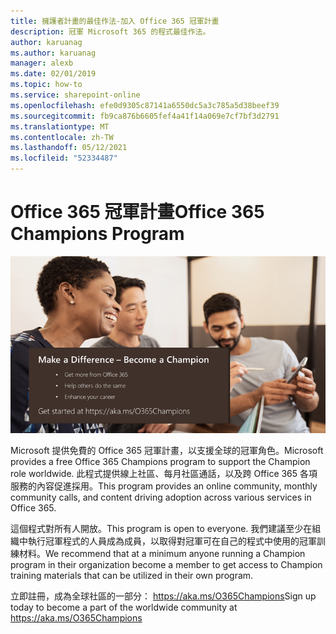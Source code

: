 ```yaml
---
title: 擁護者計畫的最佳作法-加入 Office 365 冠軍計畫
description: 冠軍 Microsoft 365 的程式最佳作法。
author: karuanag
ms.author: karuanag
manager: alexb
ms.date: 02/01/2019
ms.topic: how-to
ms.service: sharepoint-online
ms.openlocfilehash: efe0d9305c87141a6550dc5a3c785a5d38beef39
ms.sourcegitcommit: fb9ca876b6605fef4a41f14a069e7cf7bf3d2791
ms.translationtype: MT
ms.contentlocale: zh-TW
ms.lasthandoff: 05/12/2021
ms.locfileid: "52334487"
---
```

# <a name="office-365-champions-program"></a><span data-ttu-id="f9e95-103">Office 365 冠軍計畫</span><span class="sxs-lookup"><span data-stu-id="f9e95-103">Office 365 Champions Program</span></span> 

![使差異成為冠軍](media/makeadifference.png)

<span data-ttu-id="f9e95-105">Microsoft 提供免費的 Office 365 冠軍計畫，以支援全球的冠軍角色。</span><span class="sxs-lookup"><span data-stu-id="f9e95-105">Microsoft provides a free Office 365 Champions program to support the Champion role worldwide.</span></span>  <span data-ttu-id="f9e95-106">此程式提供線上社區、每月社區通話，以及跨 Office 365 各項服務的內容促進採用。</span><span class="sxs-lookup"><span data-stu-id="f9e95-106">This program provides an online community, monthly community calls, and content driving adoption across various services in Office 365.</span></span>

<span data-ttu-id="f9e95-107">這個程式對所有人開放。</span><span class="sxs-lookup"><span data-stu-id="f9e95-107">This program is open to everyone.</span></span>  <span data-ttu-id="f9e95-108">我們建議至少在組織中執行冠軍程式的人員成為成員，以取得對冠軍可在自己的程式中使用的冠軍訓練材料。</span><span class="sxs-lookup"><span data-stu-id="f9e95-108">We recommend that at a minimum anyone running a Champion program in their organization become a member to get access to Champion training materials that can be utilized in their own program.</span></span> 

<span data-ttu-id="f9e95-109">立即註冊，成為全球社區的一部分： https://aka.ms/O365Champions</span><span class="sxs-lookup"><span data-stu-id="f9e95-109">Sign up today to become a part of the worldwide community at https://aka.ms/O365Champions</span></span>  
